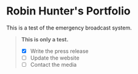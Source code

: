 # Robin Hunter's Portfolio
This is a test of the emergency broadcast system.
>**This is only a test.**
>	- [x] Write the press release
>- [ ] Update the website
>- [ ] Contact the media
